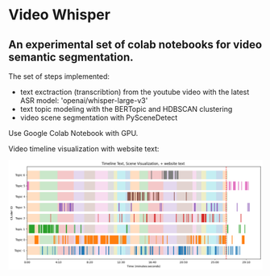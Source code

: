 # Video Whisper

## An experimental set of colab notebooks for video semantic segmentation.

The set of steps implemented:

- text exctraction (transcribtion) from the youtube video with the latest ASR model: 'openai/whisper-large-v3'
- text topic modeling with the BERTopic and HDBSCAN clustering
- video scene segmentation with PySceneDetect


Use Google Colab Notebook with GPU. 

Video timeline visualization with website text:

![video timeline](/docs/timeline.png)
